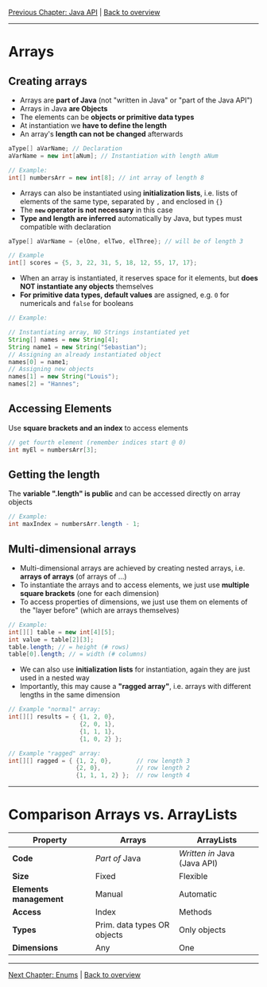 [Previous Chapter: Java API](10_Java_API.md) | [Back to overview](./00_Java_SyntaxGuide.md)

---

# Arrays

## Creating arrays

- Arrays are **part of Java** (not "written in Java" or "part of the Java API")
- Arrays in Java **are Objects**
- The elements can be **objects or primitive data types**
- At instantiation we **have to define the length**
- An array's **length can not be changed** afterwards

```java
aType[] aVarName; // Declaration
aVarName = new int[aNum]; // Instantiation with length aNum

// Example:
int[] numbersArr = new int[8]; // int array of length 8
```

- Arrays can also be instantiated using **initialization lists**, i.e. lists of elements of the same type, separated by `,` and enclosed in `{}`
- The **`new` operator is not necessary** in this case
- **Type and length are inferred** automatically by Java, but types must compatible with declaration

```java
aType[] aVarName = {elOne, elTwo, elThree}; // will be of length 3

// Example
int[] scores = {5, 3, 22, 31, 5, 18, 12, 55, 17, 17};
```

- When an array is instantiated, it reserves space for it elements, but **does NOT instantiate any objects** themselves
- **For primitive data types, default values** are assigned, e.g. `0` for numericals and `false` for booleans

```java
// Example:

// Instantiating array, NO Strings instantiated yet
String[] names = new String[4];
String name1 = new String("Sebastian");
// Assigning an already instantiated object
names[0] = name1;
// Assigning new objects
names[1] = new String("Louis");
names[2] = "Hannes";
```

## Accessing Elements

Use **square brackets and an index** to access elements

```java
// get fourth element (remember indices start @ 0)
int myEl = numbersArr[3];
```

<div style="page-break-before: always;"></div>

## Getting the length

The **variable ".length" is public** and can be accessed directly on array objects

```java
// Example:
int maxIndex = numbersArr.length - 1;
```

## Multi-dimensional arrays

- Multi-dimensional arrays are achieved by creating nested arrays, i.e. **arrays of arrays** (of arrays of ...)
- To instantiate the arrays and to access elements, we just use **multiple square brackets** (one for each dimension)
- To access properties of dimensions, we just use them on elements of the "layer before" (which are arrays themselves)

```java
// Example:
int[][] table = new int[4][5];
int value = table[2][3];
table.length; // = height (# rows)
table[0].length; // = width (# columns)
```

- We can also use **initialization lists** for instantiation, again they are just used in a nested way
- Importantly, this may cause a **"ragged array"**, i.e. arrays with different lengths in the same dimension

```java
// Example "normal" array:
int[][] results = { {1, 2, 0},
                    {2, 0, 1},
                    {1, 1, 1},
                    {1, 0, 2} };
```

```java
// Example "ragged" array:
int[][] ragged = { {1, 2, 0},       // row length 3
                   {2, 0},          // row length 2
                   {1, 1, 1, 2} };  // row length 4

```

---

# Comparison Arrays vs. ArrayLists

Property | Arrays | ArrayLists
-|-|-
**Code** | *Part of* Java | *Written in* Java (Java API)
**Size** | Fixed | Flexible
**Elements management** | Manual | Automatic
**Access** | Index | Methods
**Types** | Prim. data types OR objects | Only objects
**Dimensions** | Any | One


---
[Next Chapter: Enums](12_Enums.md) | [Back to overview](./00_Java_SyntaxGuide.md)

